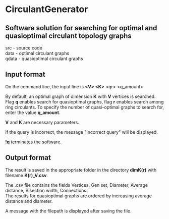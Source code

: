 # CirculantGenerator

## Software solution for searching for optimal and quasioptimal circulant topology graphs 

src - source code  
data - optimal circulant graphs  
qdata - quasioptimal circulant graphs

## Input format

On the command line, the input line is **\<V\> \<K\>** \<qr\> \<q_amount\>  

By default, an optimal graph of dimension **K** with **V** vertices is searched. Flag **q** enables search for quasioptimal graphs, flag **r** enables search among ring circulants. To specify the number of quasi-optimal graphs to search for, enter the value **q_amount**.

**V** and **K** are necessary parameters. 

If the query is incorrect, the message "Incorrect query" will be displayed.

**!q** terminates the software.

## Output format

The result is saved in the appropriate folder in the directory **dimK(r)** with filename **K(r)_V.csv**.

The .csv file contains the fields Vertices, Gen set, Diameter, Average distance, Bisection width, Connections.  
The results for quasioptimal graphs are ordered by increasing average distance and diameter.

A message with the filepath is displayed after saving the file.

